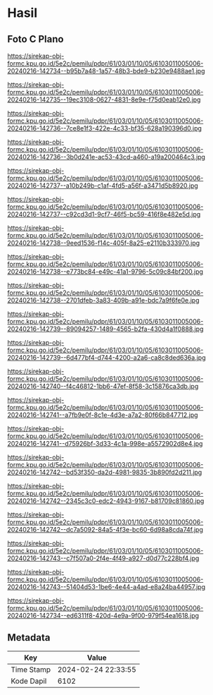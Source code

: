 # Hasil

## Foto C Plano

https://sirekap-obj-formc.kpu.go.id/5e2c/pemilu/pdpr/61/03/01/10/05/6103011005006-20240216-142734--b95b7a48-1a57-48b3-bde9-b230e9488ae1.jpg

https://sirekap-obj-formc.kpu.go.id/5e2c/pemilu/pdpr/61/03/01/10/05/6103011005006-20240216-142735--19ec3108-0627-4831-8e9e-f75d0eab12e0.jpg

https://sirekap-obj-formc.kpu.go.id/5e2c/pemilu/pdpr/61/03/01/10/05/6103011005006-20240216-142736--7ce8e1f3-422e-4c33-bf35-628a190396d0.jpg

https://sirekap-obj-formc.kpu.go.id/5e2c/pemilu/pdpr/61/03/01/10/05/6103011005006-20240216-142736--3b0d241e-ac53-43cd-a460-a19a200464c3.jpg

https://sirekap-obj-formc.kpu.go.id/5e2c/pemilu/pdpr/61/03/01/10/05/6103011005006-20240216-142737--a10b249b-c1af-4fd5-a56f-a3471d5b8920.jpg

https://sirekap-obj-formc.kpu.go.id/5e2c/pemilu/pdpr/61/03/01/10/05/6103011005006-20240216-142737--c92cd3d1-9cf7-46f5-bc59-416f8e482e5d.jpg

https://sirekap-obj-formc.kpu.go.id/5e2c/pemilu/pdpr/61/03/01/10/05/6103011005006-20240216-142738--9eed1536-f14c-405f-8a25-e2110b333970.jpg

https://sirekap-obj-formc.kpu.go.id/5e2c/pemilu/pdpr/61/03/01/10/05/6103011005006-20240216-142738--e773bc84-e49c-41a1-9796-5c09c84bf200.jpg

https://sirekap-obj-formc.kpu.go.id/5e2c/pemilu/pdpr/61/03/01/10/05/6103011005006-20240216-142738--2701dfeb-3a83-409b-a91e-bdc7a9f6fe0e.jpg

https://sirekap-obj-formc.kpu.go.id/5e2c/pemilu/pdpr/61/03/01/10/05/6103011005006-20240216-142739--89094257-1489-4565-b2fa-430d4a1f0888.jpg

https://sirekap-obj-formc.kpu.go.id/5e2c/pemilu/pdpr/61/03/01/10/05/6103011005006-20240216-142739--6d477bf4-d744-4200-a2a6-ca8c8ded636a.jpg

https://sirekap-obj-formc.kpu.go.id/5e2c/pemilu/pdpr/61/03/01/10/05/6103011005006-20240216-142740--f4c46812-1bb6-47ef-8f58-3c15876ca3db.jpg

https://sirekap-obj-formc.kpu.go.id/5e2c/pemilu/pdpr/61/03/01/10/05/6103011005006-20240216-142741--a7fb9e0f-8c1e-4d3e-a7a2-80f66b847712.jpg

https://sirekap-obj-formc.kpu.go.id/5e2c/pemilu/pdpr/61/03/01/10/05/6103011005006-20240216-142741--d75926bf-3d33-4c1a-998e-a5572902d8e4.jpg

https://sirekap-obj-formc.kpu.go.id/5e2c/pemilu/pdpr/61/03/01/10/05/6103011005006-20240216-142742--bd53f350-da2d-4981-9835-3b890fd2d211.jpg

https://sirekap-obj-formc.kpu.go.id/5e2c/pemilu/pdpr/61/03/01/10/05/6103011005006-20240216-142742--2345c3c0-edc2-4943-9167-b81709c81860.jpg

https://sirekap-obj-formc.kpu.go.id/5e2c/pemilu/pdpr/61/03/01/10/05/6103011005006-20240216-142742--dc7a5092-84a5-4f3e-bc60-6d98a8cda74f.jpg

https://sirekap-obj-formc.kpu.go.id/5e2c/pemilu/pdpr/61/03/01/10/05/6103011005006-20240216-142743--c7f507a0-2f4e-4f49-a927-d0d77c228bf4.jpg

https://sirekap-obj-formc.kpu.go.id/5e2c/pemilu/pdpr/61/03/01/10/05/6103011005006-20240216-142743--51404d53-1be6-4e44-a4ad-e8a24ba44957.jpg

https://sirekap-obj-formc.kpu.go.id/5e2c/pemilu/pdpr/61/03/01/10/05/6103011005006-20240216-142734--ed6311f8-420d-4e9a-9f00-979f54ea1618.jpg


## Metadata

| Key        | Value               |
| ---------- | ------------------- |
| Time Stamp | 2024-02-24 22:33:55 |
| Kode Dapil | 6102                |



